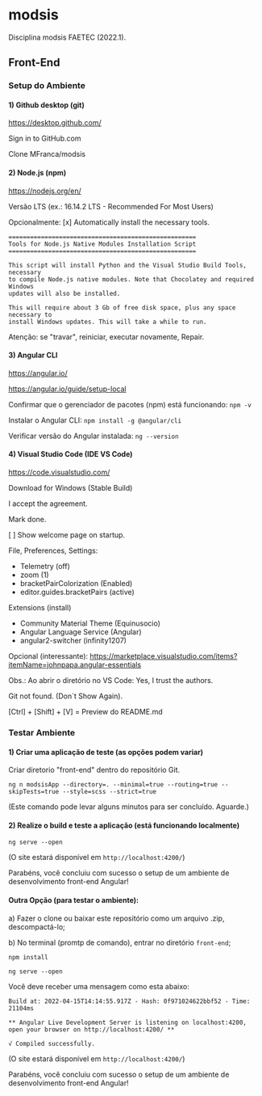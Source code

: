 # modsis
Disciplina modsis FAETEC (2022.1).

## Front-End

### Setup do Ambiente

#### 1) Github desktop (git)

https://desktop.github.com/

Sign in to GitHub.com

Clone MFranca/modsis

#### 2) Node.js (npm)

https://nodejs.org/en/

Versão LTS (ex.: 16.14.2 LTS - Recommended For Most Users)

Opcionalmente: [x] Automatically install the necessary tools.
```
====================================================
Tools for Node.js Native Modules Installation Script
====================================================

This script will install Python and the Visual Studio Build Tools, necessary
to compile Node.js native modules. Note that Chocolatey and required Windows
updates will also be installed.

This will require about 3 Gb of free disk space, plus any space necessary to
install Windows updates. This will take a while to run.
```

Atenção: se "travar", reiniciar, executar novamente, Repair.

#### 3) Angular CLI

https://angular.io/

https://angular.io/guide/setup-local

Confirmar que o gerenciador de pacotes (npm) está funcionando: `npm -v`

Instalar o Angular CLI: `npm install -g @angular/cli`

Verificar versão do Angular instalada: `ng --version`

#### 4) Visual Studio Code (IDE VS Code)

https://code.visualstudio.com/		

Download for Windows (Stable Build)

I accept the agreement.

Mark done.

[ ] Show welcome page on startup.

File, Preferences, Settings: 
- Telemetry (off)
- zoom (1)
- bracketPairColorization (Enabled)
- editor.guides.bracketPairs (active)

Extensions (install)
- Community Material Theme (Equinusocio)
- Angular Language Service (Angular)
- angular2-switcher (infinity1207)

Opcional (interessante): https://marketplace.visualstudio.com/items?itemName=johnpapa.angular-essentials

Obs.: Ao abrir o diretório no VS Code: Yes, I trust the authors.

Git not found. (Don`t Show Again).

[Ctrl] + [Shift] + [V] = Preview do README.md

### Testar Ambiente

#### 1) Criar uma aplicação de teste (as opções podem variar)

Criar diretorio "front-end" dentro do repositório Git.

`ng n modsisApp --directory=. --minimal=true --routing=true --skipTests=true --style=scss --strict=true`

(Este comando pode levar alguns minutos para ser concluído. Aguarde.)

#### 2) Realize o build e teste a aplicação (está funcionando localmente)

`ng serve --open`

(O site estará disponível em `http://localhost:4200/`)

Parabéns, você concluiu com sucesso o setup de um ambiente de desenvolvimento front-end Angular!

#### Outra Opção (para testar o ambiente):

a) Fazer o clone ou baixar este repositório como um arquivo .zip, descompactá-lo;

b) No terminal (promtp de comando), entrar no diretório `front-end`;

`npm install`

`ng serve --open`

Você deve receber uma mensagem como esta abaixo: 

```
Build at: 2022-04-15T14:14:55.917Z - Hash: 0f971024622bbf52 - Time: 21104ms
                                        
** Angular Live Development Server is listening on localhost:4200, open your browser on http://localhost:4200/ **
  
√ Compiled successfully.                                                                                           
```

(O site estará disponível em `http://localhost:4200/`)

Parabéns, você concluiu com sucesso o setup de um ambiente de desenvolvimento front-end Angular!